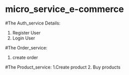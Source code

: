 # micro_service_e-commerce

#The Auth_service Details:
  1. Register User
  2. Login User
 
 #The Order_service:
  1. create order
 
 #The Product_service:
  1.Create product
  2. Buy products
